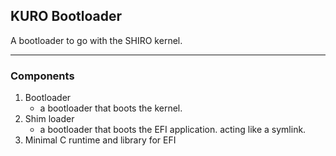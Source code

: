 ## KURO Bootloader

A bootloader to go with the SHIRO kernel.

---

### Components

1. Bootloader
    - a bootloader that boots the kernel.
2. Shim loader
    - a bootloader that boots the EFI application. acting like a symlink.
3. Minimal C runtime and library for EFI